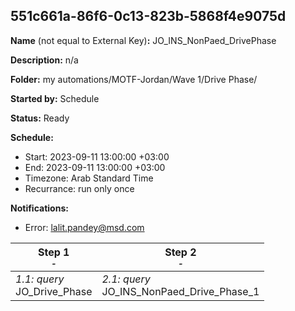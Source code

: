 ## 551c661a-86f6-0c13-823b-5868f4e9075d

**Name** (not equal to External Key)**:** JO_INS_NonPaed_DrivePhase

**Description:** n/a

**Folder:** my automations/MOTF-Jordan/Wave 1/Drive Phase/

**Started by:** Schedule

**Status:** Ready

**Schedule:**

* Start: 2023-09-11 13:00:00 +03:00
* End: 2023-09-11 13:00:00 +03:00
* Timezone: Arab Standard Time
* Recurrance: run only once

**Notifications:**

* Error: lalit.pandey@msd.com

| Step 1<br>_<small>-</small>_ | Step 2<br>_<small>-</small>_ |
| --- | --- |
| _1.1: query_<br>JO_Drive_Phase | _2.1: query_<br>JO_INS_NonPaed_Drive_Phase_1 |
